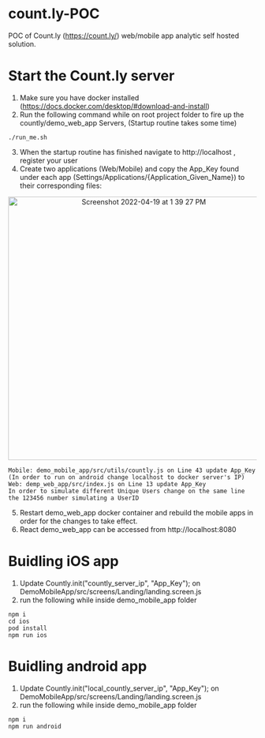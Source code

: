 # count.ly-POC

POC of Count.ly (https://count.ly/) web/mobile app analytic self hosted solution.

# Start the Count.ly server

1. Make sure you have docker installed (https://docs.docker.com/desktop/#download-and-install)
2. Run the following command while on root project folder to fire up the countly/demo_web_app Servers, (Startup routine takes some time)
```
./run_me.sh
```
3. When the startup routine has finished navigate to http://localhost , register your user
4. Create two applications (Web/Mobile) and copy the App_Key found under each app (Settings/Applications/{Application_Given_Name}) to their corresponding files:
<p align="center">
<img width="534" alt="Screenshot 2022-04-19 at 1 39 27 PM" src="https://user-images.githubusercontent.com/17182558/164005049-d199cb0a-41e9-4b3d-aafa-b9eff99717c2.png">
</p>

    Mobile: demo_mobile_app/src/utils/countly.js on Line 43 update App_Key (In order to run on android change localhost to docker server's IP)
    Web: demp_web_app/src/index.js on Line 13 update App_Key
    In order to simulate different Unique Users change on the same line the 123456 number simulating a UserID
5. Restart demo_web_app docker container and rebuild the mobile apps in order for the changes to take effect.
6. React demo_web_app can be accessed from http://localhost:8080

# Buidling iOS app
1. Update Countly.init("countly_server_ip", "App_Key"); on DemoMobileApp/src/screens/Landing/landing.screen.js
2. run the following while inside demo_mobile_app folder
```
npm i
cd ios
pod install
npm run ios
```

# Buidling android app
1. Update Countly.init("local_countly_server_ip", "App_Key"); on DemoMobileApp/src/screens/Landing/landing.screen.js
2. run the following while inside demo_mobile_app folder
```
npm i
npm run android
```

